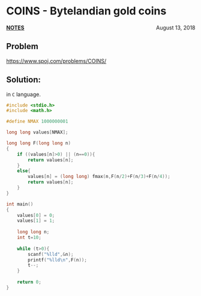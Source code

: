# COINS - Bytelandian gold coins

<p style="text-align:left;"><a href="../../../notes.html"><b>NOTES</b></a> <span style="float:right;">         August 13, 2018 </span></p>

## Problem

<a href="https://www.spoj.com/problems/COINS/" target="_blank">https://www.spoj.com/problems/COINS/</a>

## Solution:

in `C` language.

```c
#include <stdio.h>
#include <math.h>

#define NMAX 1000000001

long long values[NMAX];

long long F(long long n)
{
    if ((values[n]>0) || (n==0)){
        return values[n];
    }
    else{
        values[n] = (long long) fmax(n,F(n/2)+F(n/3)+F(n/4));
        return values[n];
    }
}

int main()
{
    values[0] = 0;
    values[1] = 1;
    
    long long n;
    int t=10;
    
    while (t>0){
        scanf("%lld",&n);
        printf("%lld\n",F(n));
        t--;
    }
    
    return 0;
}
```
